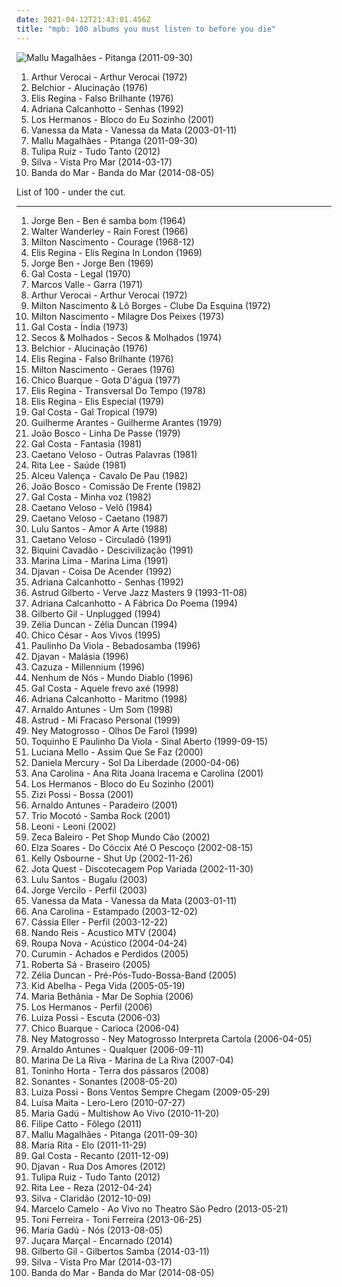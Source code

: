 ```yaml
---
date: 2021-04-12T21:43:01.456Z
title: "mpb: 100 albums you must listen to before you die"
---
```

![Mallu Magalhães - Pitanga (2011-09-30)](http://coverartarchive.org/release/7017aae8-13a8-4e0e-abf0-806e2d21bf51/2903262151-500.jpg "Mallu Magalhães - Pitanga (2011-09-30)")
<ol class="albums">
<li data-cover="http://coverartarchive.org/release/3c6cf2e5-6382-4574-b172-b2d63c7894df/6506238138-500.jpg" data-tags="latin, mpb, brazilian, international, my 1972 experiment, my favorite things, brazilian traditions" role="button">Arthur Verocai - Arthur Verocai (1972)</li>
<li data-cover="http://coverartarchive.org/release/b4cbc72d-fddf-4d97-9025-77fed9a567b5/5080906300-500.jpg" data-tags="mpb, favorite brazilian albums" role="button">Belchior - Alucinação (1976)</li>
<li data-cover="https://img.discogs.com/vmgctIvBsSdY1Bu5hglA7gg5498=/fit-in/301x300/filters:strip_icc():format(jpeg):mode_rgb():quality(90)/discogs-images/R-4995514-1381656178-3777.jpeg.jpg" data-tags="rock, mpb, bresil, cds perfeitos, e regina" role="button">Elis Regina - Falso Brilhante (1976)</li>
<li data-cover="https://img.discogs.com/LD1fqi2GP-k_SNRCkGWxNuawpqo=/fit-in/600x337/filters:strip_icc():format(jpeg):mode_rgb():quality(90)/discogs-images/R-9650757-1484222465-3586.jpeg.jpg" data-tags="mpb" role="button">Adriana Calcanhotto - Senhas (1992)</li>
<li data-cover="http://coverartarchive.org/release/f70805ee-f3f5-4453-a344-eef3ad5f7e85/11449802748-500.jpg" data-tags="los hermanos" role="button">Los Hermanos - Bloco do Eu Sozinho (2001)</li>
<li data-cover="http://coverartarchive.org/release/283e6068-9e3d-4dd6-823b-5b481f437298/18305534650-500.jpg" data-tags="mpb, vanessa da mata" role="button">Vanessa da Mata - Vanessa da Mata (2003-01-11)</li>
<li data-cover="http://coverartarchive.org/release/7017aae8-13a8-4e0e-abf0-806e2d21bf51/2903262151-500.jpg" data-tags="indie, folk, 10s, mpb" role="button">Mallu Magalhães - Pitanga (2011-09-30)</li>
<li data-cover="http://coverartarchive.org/release/a1ddb9bf-0501-4327-bb6b-b49771cf7c65/1856221349-500.jpg" data-tags="pop, folk, indie pop, pop rock, mpb, mpb pop, discos 2012" role="button">Tulipa Ruiz - Tudo Tanto (2012)</li>
<li data-cover="http://coverartarchive.org/release/82309c98-bdda-428b-b309-94fa9b060a97/6655564810-500.jpg" data-tags="indie, alternative, mpb, synthpop" role="button">Silva - Vista Pro Mar (2014-03-17)</li>
<li data-cover="http://coverartarchive.org/release/77fd947a-cbda-4d09-93b4-6753ab5e7a3c/8201873863-500.jpg" data-tags="indie, folk, mallu magalhaes" role="button">Banda do Mar - Banda do Mar (2014-08-05)</li>
</ol>
List of 100 - under the cut.
<!-- more -->

_________________

<ol class="albums">
<li data-cover="https://via.placeholder.com/450" data-tags="mpb, bresil, samba soul" role="button">
Jorge Ben - Ben é samba bom (1964)
</li>
<li data-cover="http://coverartarchive.org/release/68e84ef5-dd48-4db0-8624-98f922a8808a/14739023370-500.jpg" data-tags="mpb" role="button">
Walter Wanderley - Rain Forest (1966)
</li>
<li data-cover="http://coverartarchive.org/release/a9a864bb-e4b5-3faf-b7ed-f26640252d5e/27490930083-500.jpg" data-tags="mpb, milton nascimento, bresil" role="button">
Milton Nascimento - Courage (1968-12)
</li>
<li data-cover="http://coverartarchive.org/release/76a17090-523b-4d06-ba10-78f8bc023195/13218777034-500.jpg" data-tags="bossa nova, mpb, maya express, bresil, e regina" role="button">
Elis Regina - Elis Regina In London (1969)
</li>
<li data-cover="http://coverartarchive.org/release/16984cf1-8f8c-464a-accd-44d16c8b8e16/4223090536-500.jpg" data-tags="mpb" role="button">
Jorge Ben - Jorge Ben (1969)
</li>
<li data-cover="https://img.discogs.com/ZM-3Z78Eyk0OEVmyY4wMInKDghA=/fit-in/302x299/filters:strip_icc():format(jpeg):mode_rgb():quality(90)/discogs-images/R-1254915-1340974587-7644.jpeg.jpg" data-tags="mpb" role="button">
Gal Costa - Legal (1970)
</li>
<li data-cover="https://img.discogs.com/Txwq58-j2sXJW2E1PtePkUABshc=/fit-in/405x405/filters:strip_icc():format(jpeg):mode_rgb():quality(90)/discogs-images/R-4210154-1359032318-6203.jpeg.jpg" data-tags="soul, progressive rock, mpb, musica popular brasileira, samba soul, marcos valle" role="button">
Marcos Valle - Garra (1971)
</li>
<li data-cover="http://coverartarchive.org/release/3c6cf2e5-6382-4574-b172-b2d63c7894df/6506238138-500.jpg" data-tags="latin, mpb, brazilian, international, my 1972 experiment, my favorite things, brazilian traditions" role="button">
Arthur Verocai - Arthur Verocai (1972)
</li>
<li data-cover="http://coverartarchive.org/release/53c31a17-289a-4544-a3f9-5c53e06f3e05/11382963942-500.jpg" data-tags="70s, mpb" role="button">
Milton Nascimento & Lô Borges - Clube Da Esquina (1972)
</li>
<li data-cover="https://via.placeholder.com/450" data-tags="brazilian" role="button">
Milton Nascimento - Milagre Dos Peixes (1973)
</li>
<li data-cover="http://coverartarchive.org/release/1b70d270-c6d2-4e65-98eb-7e175a264cfd/11949303909-500.jpg" data-tags="mpb, vocalistas femeninas, cds perfeitos, brasileirinhos, g costa" role="button">
Gal Costa - Índia (1973)
</li>
<li data-cover="http://coverartarchive.org/release/fbc1d4ed-8bbf-4d3b-889c-1bfaf6bcf14b/4822809513-500.jpg" data-tags="mpb" role="button">
Secos & Molhados - Secos & Molhados (1974)
</li>
<li data-cover="http://coverartarchive.org/release/b4cbc72d-fddf-4d97-9025-77fed9a567b5/5080906300-500.jpg" data-tags="mpb, favorite brazilian albums" role="button">
Belchior - Alucinação (1976)
</li>
<li data-cover="https://img.discogs.com/vmgctIvBsSdY1Bu5hglA7gg5498=/fit-in/301x300/filters:strip_icc():format(jpeg):mode_rgb():quality(90)/discogs-images/R-4995514-1381656178-3777.jpeg.jpg" data-tags="rock, mpb, bresil, cds perfeitos, e regina" role="button">
Elis Regina - Falso Brilhante (1976)
</li>
<li data-cover="http://coverartarchive.org/release/310dab3b-051b-44fe-8adf-c4ae0f4ae405/4930226230-500.jpg" data-tags="milton nascimento" role="button">
Milton Nascimento - Geraes (1976)
</li>
<li data-cover="http://coverartarchive.org/release/d12c95d1-5e96-45fd-95b2-f60f7c0a23a1/3326864685-500.jpg" data-tags="mpb, chico buarque, preferidas" role="button">
Chico Buarque - Gota D'água (1977)
</li>
<li data-cover="http://coverartarchive.org/release/d8221f9e-08df-4a76-a032-618f131a7c4f/2591950454-500.jpg" data-tags="70s, female vocalists, oldies, mpb, brazilian, cds perfeitos" role="button">
Elis Regina - Transversal Do Tempo (1978)
</li>
<li data-cover="http://coverartarchive.org/release/afb3dd37-8593-440c-81e2-d7c3fc6c0045/16485045326-500.jpg" data-tags="mpb" role="button">
Elis Regina - Elis Especial (1979)
</li>
<li data-cover="http://coverartarchive.org/release/20caffc7-6330-412d-91bd-34940564d3e8/9985362852-500.jpg" data-tags="mpb, samba, frevo, robertinho de recife" role="button">
Gal Costa - Gal Tropical (1979)
</li>
<li data-cover="http://coverartarchive.org/release/877ed01b-2629-46b3-921b-bc70bfe7e29d/4610452285-500.jpg" data-tags="mpb" role="button">
Guilherme Arantes - Guilherme Arantes (1979)
</li>
<li data-cover="http://coverartarchive.org/release/3418183c-d712-4e53-a9f4-0554a416d164/3780563924-500.jpg" data-tags="brazilian" role="button">
João Bosco - Linha De Passe (1979)
</li>
<li data-cover="http://coverartarchive.org/release/ac51341b-79ca-4e3f-a184-a73655e3dc22/18741825148-500.jpg" data-tags="pop, mpb, samba, frevo" role="button">
Gal Costa - Fantasia (1981)
</li>
<li data-cover="https://img.discogs.com/fAOdFoEPgsUNgKJlanP_v-ZCuFk=/fit-in/595x593/filters:strip_icc():format(jpeg):mode_rgb():quality(90)/discogs-images/R-2425305-1394036525-2128.jpeg.jpg" data-tags="mpb, caetano, brazilian" role="button">
Caetano Veloso - Outras Palavras (1981)
</li>
<li data-cover="https://img.discogs.com/mb7vEXaaVhAzDR5w5Hc-k9hOmLk=/fit-in/600x600/filters:strip_icc():format(jpeg):mode_rgb():quality(90)/discogs-images/R-8329026-1459460754-1602.jpeg.jpg" data-tags="pop, pop rock, new wave, mpb" role="button">
Rita Lee - Saúde (1981)
</li>
<li data-cover="http://coverartarchive.org/release/1837fd6c-1b14-4307-aef3-339dcbfdc24f/6795217885-500.jpg" data-tags="mpb, brazilian, mpb - 1980" role="button">
Alceu Valença - Cavalo De Pau (1982)
</li>
<li data-cover="https://img.discogs.com/0f36ac86c54fe502a205affaefeae52f092904f2/images/spacer.gif" data-tags="mpb, bresil" role="button">
João Bosco - Comissão De Frente (1982)
</li>
<li data-cover="http://coverartarchive.org/release/2dc807ce-7418-4b3c-9022-467e5feb2472/13808968899-500.jpg" data-tags="pop, mpb, frevo, g costa" role="button">
Gal Costa - Minha voz (1982)
</li>
<li data-cover="https://via.placeholder.com/450" data-tags="mpb, brazilian, favourite artists" role="button">
Caetano Veloso - Velô (1984)
</li>
<li data-cover="http://coverartarchive.org/release/415c3471-cd05-484d-bebd-ea64c48bab1c/12731411441-500.jpg" data-tags="mpb, brazilian, favourite artists" role="button">
Caetano Veloso - Caetano (1987)
</li>
<li data-cover="http://coverartarchive.org/release/4fe9406f-69cb-4eb8-964d-87cd7180a141/8256369061-500.jpg" data-tags="pop, mpb, brasil" role="button">
Lulu Santos - Amor A Arte (1988)
</li>
<li data-cover="https://via.placeholder.com/450" data-tags="caetano" role="button">
Caetano Veloso - Circuladô (1991)
</li>
<li data-cover="http://coverartarchive.org/release/c6716c25-d733-4c89-90c8-0f557a90bdbe/4253133312-500.jpg" data-tags="mpb, pop bras" role="button">
Biquini Cavadão - Descivilização (1991)
</li>
<li data-cover="https://img.discogs.com/Ev-tQaBGcXnCppvRSeSi_N4i1jw=/fit-in/400x400/filters:strip_icc():format(jpeg):mode_rgb():quality(90)/discogs-images/R-3145235-1317846125.jpeg.jpg" data-tags="pop, mpb, rnb, brazilian, sophisti-pop" role="button">
Marina Lima - Marina Lima (1991)
</li>
<li data-cover="http://coverartarchive.org/release/0fe593c7-de54-4d65-a0c3-6ea605178a3c/15949983972-500.jpg" data-tags="mpb" role="button">
Djavan - Coisa De Acender (1992)
</li>
<li data-cover="https://img.discogs.com/LD1fqi2GP-k_SNRCkGWxNuawpqo=/fit-in/600x337/filters:strip_icc():format(jpeg):mode_rgb():quality(90)/discogs-images/R-9650757-1484222465-3586.jpeg.jpg" data-tags="mpb" role="button">
Adriana Calcanhotto - Senhas (1992)
</li>
<li data-cover="http://coverartarchive.org/release/7414576e-52f5-4d38-992e-44f117c7241b/9518009778-500.jpg" data-tags="bossa nova, jazz" role="button">
Astrud Gilberto - Verve Jazz Masters 9 (1993-11-08)
</li>
<li data-cover="http://coverartarchive.org/release/e1565955-0379-4500-a8b1-b66f14989516/6270023704-500.jpg" data-tags="mpb" role="button">
Adriana Calcanhotto - A Fábrica Do Poema (1994)
</li>
<li data-cover="http://coverartarchive.org/release/0ae7eb40-7dad-4969-abb5-b188c740fff3/4215015406-500.jpg" data-tags="90s, poetry, oldies, mpb, brazilian, samba, live, brasileirinhos, g gil" role="button">
Gilberto Gil - Unplugged (1994)
</li>
<li data-cover="http://coverartarchive.org/release/4d427d0d-0540-4177-a06e-367a270d192f/11542766224-500.jpg" data-tags="mpb, vbrazil, mpb - 1990" role="button">
Zélia Duncan - Zélia Duncan (1994)
</li>
<li data-cover="http://coverartarchive.org/release/ff45df97-bad0-46af-ab36-ab929c12f637/23800902484-500.jpg" data-tags="mpb, brazilian" role="button">
Chico César - Aos Vivos (1995)
</li>
<li data-cover="https://img.discogs.com/wLiy4OHVqDGsqIL78_QSw7MnjgU=/fit-in/600x603/filters:strip_icc():format(jpeg):mode_rgb():quality(90)/discogs-images/R-5791086-1402765122-3498.jpeg.jpg" data-tags="samba, bossa nova, mpb, paulinho da viola" role="button">
Paulinho Da Viola - Bebadosamba (1996)
</li>
<li data-cover="http://coverartarchive.org/release/1fe19b4c-69a8-4369-827c-4d47dda8ccd3/15950037797-500.jpg" data-tags="90s, mpb, brazilian" role="button">
Djavan - Malásia (1996)
</li>
<li data-cover="http://coverartarchive.org/release/b6e9d4be-bb07-4b05-acc4-2dd831775c53/16888233185-500.jpg" data-tags="cazuza" role="button">
Cazuza - Millennium (1996)
</li>
<li data-cover="http://coverartarchive.org/release/567dda38-cf51-4ba1-bc51-ce6e396b315d/2972247305-500.jpg" data-tags="mpb" role="button">
Nenhum de Nós - Mundo Diablo (1996)
</li>
<li data-cover="http://coverartarchive.org/release/534e1d8e-0241-477b-a17d-8307b97a0104/11872288766-500.jpg" data-tags="mpb" role="button">
Gal Costa - Aquele frevo axé (1998)
</li>
<li data-cover="http://coverartarchive.org/release/65886478-5457-4a6d-9900-cc44a32e8975/25736749404-500.jpg" data-tags="mpb" role="button">
Adriana Calcanhotto - Maritmo (1998)
</li>
<li data-cover="https://img.discogs.com/MMPDPVhwk08src4Ik72Fi0-63gY=/fit-in/300x300/filters:strip_icc():format(jpeg):mode_rgb():quality(90)/discogs-images/R-5862012-1452290654-5267.jpeg.jpg" data-tags="mpb, um som" role="button">
Arnaldo Antunes - Um Som (1998)
</li>
<li data-cover="http://coverartarchive.org/release/16abbcad-a354-36be-9de5-c4b934c6470b/16750560270-500.jpg" data-tags="mpb, synthpop, genis" role="button">
Astrud - Mi Fracaso Personal (1999)
</li>
<li data-cover="https://img.discogs.com/0GE4CGCQ5Ow83CTb0bNJ8QA31gA=/fit-in/400x400/filters:strip_icc():format(jpeg):mode_rgb():quality(90)/discogs-images/R-945924-1259256005.jpeg.jpg" data-tags="mpb, ney, brasilera" role="button">
Ney Matogrosso - Olhos De Farol (1999)
</li>
<li data-cover="http://coverartarchive.org/release/879ba693-7115-4a34-af70-9dbd5748899a/14537919303-500.jpg" data-tags="mpb, samba" role="button">
Toquinho E Paulinho Da Viola - Sinal Aberto (1999-09-15)
</li>
<li data-cover="http://coverartarchive.org/release/7b01a1ad-e1ea-3454-9d44-551251be037f/8995123470-500.jpg" data-tags="mpb, cantoras brasileiras" role="button">
Luciana Mello - Assim Que Se Faz (2000)
</li>
<li data-cover="http://coverartarchive.org/release/59764657-11dd-49f9-8876-ec644e28ad01/14404776793-500.jpg" data-tags="mpb" role="button">
Daniela Mercury - Sol Da Liberdade (2000-04-06)
</li>
<li data-cover="https://img.discogs.com/aWwkOGgqLiprrpKePRv_gZbdkE8=/fit-in/600x600/filters:strip_icc():format(jpeg):mode_rgb():quality(90)/discogs-images/R-2073494-1478103358-6750.jpeg.jpg" data-tags="mpb" role="button">
Ana Carolina - Ana Rita Joana Iracema e Carolina (2001)
</li>
<li data-cover="http://coverartarchive.org/release/f70805ee-f3f5-4453-a344-eef3ad5f7e85/11449802748-500.jpg" data-tags="los hermanos" role="button">
Los Hermanos - Bloco do Eu Sozinho (2001)
</li>
<li data-cover="https://img.discogs.com/QogEqz9bVEKfP_9J4_RUjlpklCM=/fit-in/485x473/filters:strip_icc():format(jpeg):mode_rgb():quality(90)/discogs-images/R-4058189-1353845449-4377.jpeg.jpg" data-tags="bossa nova, mpb, samba, melodico, vocalistas femeninas, zizi, brasileirinhos, zizi possi, bom sambinha, z possi" role="button">
Zizi Possi - Bossa (2001)
</li>
<li data-cover="https://via.placeholder.com/450" data-tags="mpb" role="button">
Arnaldo Antunes - Paradeiro (2001)
</li>
<li data-cover="https://img.discogs.com/mD6ZJc7UuBBvVMzl2VPvVrCEaEQ=/fit-in/395x350/filters:strip_icc():format(jpeg):mode_rgb():quality(90)/discogs-images/R-70812-1343243207-2823.jpeg.jpg" data-tags="samba" role="button">
Trio Mocotó - Samba Rock (2001)
</li>
<li data-cover="http://coverartarchive.org/release/d6325d10-23c3-4122-9dfa-46db5c22ec6c/1944839932-500.jpg" data-tags="leoni" role="button">
Leoni - Leoni (2002)
</li>
<li data-cover="http://coverartarchive.org/release/fa39c1c8-4879-4a76-99d3-de31c36bc212/2901966078-500.jpg" data-tags="alternative, 90s, mpb, brazilian, great songs, minhas musicas, mpb - 2000" role="button">
Zeca Baleiro - Pet Shop Mundo Cão (2002)
</li>
<li data-cover="https://img.discogs.com/mPwV52jBa-nLyxeK_wYUsnE5K0M=/fit-in/600x643/filters:strip_icc():format(jpeg):mode_rgb():quality(90)/discogs-images/R-9990991-1490203504-6755.jpeg.jpg" data-tags="samba" role="button">
Elza Soares - Do Cóccix Até O Pescoço (2002-08-15)
</li>
<li data-cover="http://coverartarchive.org/release/0775dccd-cdf3-4624-ad45-2338841fda98/16567756280-500.jpg" data-tags="pop, alternative rock" role="button">
Kelly Osbourne - Shut Up (2002-11-26)
</li>
<li data-cover="https://img.discogs.com/Sx_8GcWG3a_rBQVhYFBqgSm9RZg=/fit-in/320x320/filters:strip_icc():format(jpeg):mode_rgb():quality(90)/discogs-images/R-2201405-1269513103.jpeg.jpg" data-tags="pop rock, mpb, brazilian, brazilian rock" role="button">
Jota Quest - Discotecagem Pop Variada (2002-11-30)
</li>
<li data-cover="http://coverartarchive.org/release/c34fb6b6-8ec0-4a03-af26-cebdab79f896/8256648938-500.jpg" data-tags="disco, pop, pop rock, mpb, brazilian pop, novelas, minhas musicas" role="button">
Lulu Santos - Bugalu (2003)
</li>
<li data-cover="http://coverartarchive.org/release/9aba9eed-cef9-428b-84a2-d1241697fc9a/2174940353-500.jpg" data-tags="preferido" role="button">
Jorge Vercilo - Perfil (2003)
</li>
<li data-cover="http://coverartarchive.org/release/283e6068-9e3d-4dd6-823b-5b481f437298/18305534650-500.jpg" data-tags="mpb, vanessa da mata" role="button">
Vanessa da Mata - Vanessa da Mata (2003-01-11)
</li>
<li data-cover="https://via.placeholder.com/450" data-tags="ana carolina" role="button">
Ana Carolina - Estampado (2003-12-02)
</li>
<li data-cover="http://coverartarchive.org/release/6380b93f-225f-4730-9804-9d04f3a5c11c/1504575733-500.jpg" data-tags="rock, mpb, c eller" role="button">
Cássia Eller - Perfil (2003-12-22)
</li>
<li data-cover="https://img.discogs.com/pA02LGz8LIwMVMj4XbADw3CHd2I=/fit-in/600x600/filters:strip_icc():format(jpeg):mode_rgb():quality(90)/discogs-images/R-2310392-1571259615-5075.jpeg.jpg" data-tags="pop, mpb, rock brasileiro, minhas musicas, mpb classica, pop bras, acustico mtv nando reis" role="button">
Nando Reis - Acustico MTV (2004)
</li>
<li data-cover="https://via.placeholder.com/450" data-tags="romantica, roupa nova, pop, pop rock, mpb, daniel" role="button">
Roupa Nova - Acústico (2004-04-24)
</li>
<li data-cover="https://img.discogs.com/aeza0CMqIGI12AsLySp2zFGydk0=/fit-in/489x492/filters:strip_icc():format(jpeg):mode_rgb():quality(90)/discogs-images/R-15871568-1599330283-3671.png.jpg" data-tags="mpb, samba, current infatuations" role="button">
Curumin - Achados e Perdidos (2005)
</li>
<li data-cover="http://coverartarchive.org/release/93c003c3-7676-4cc0-a78e-8f21ed3b480f/5669279751-500.jpg" data-tags="mpb" role="button">
Roberta Sá - Braseiro (2005)
</li>
<li data-cover="http://coverartarchive.org/release/fd1e4da4-b6df-4e92-8575-96b23489bcc7/22358937579-500.jpg" data-tags="bossa nova, mpb, bandas que amo, saudade, vocalistas femeninas, brasileirinhos, zelia duncan, zelia, bom sambinha, z duncan" role="button">
Zélia Duncan - Pré-Pós-Tudo-Bossa-Band (2005)
</li>
<li data-cover="https://img.discogs.com/Htcbn6lfwg5UMSg4AICdbK_gtog=/fit-in/593x600/filters:strip_icc():format(jpeg):mode_rgb():quality(90)/discogs-images/R-4352786-1362873307-8276.jpeg.jpg" data-tags="pop rock" role="button">
Kid Abelha - Pega Vida (2005-05-19)
</li>
<li data-cover="https://img.discogs.com/JAQK1ZOQh9hVjEh-Ei5erFmZoNM=/fit-in/600x595/filters:strip_icc():format(jpeg):mode_rgb():quality(90)/discogs-images/R-3635360-1521784378-3749.jpeg.jpg" data-tags="mpb, maria bethania" role="button">
Maria Bethânia - Mar De Sophia (2006)
</li>
<li data-cover="http://coverartarchive.org/release/869e8f00-97a6-4c5e-9ac3-f11fa3ffa7f7/1435362130-500.jpg" data-tags="mpb" role="button">
Los Hermanos - Perfil (2006)
</li>
<li data-cover="http://coverartarchive.org/release/46bf977b-cbad-446a-ad78-c6a8d6b0fa64/2089533051-500.jpg" data-tags="mpb" role="button">
Luiza Possi - Escuta (2006-03)
</li>
<li data-cover="https://img.discogs.com/s2ezo1SiRSlQxSW1wRUBBHljhr8=/fit-in/164x149/filters:strip_icc():format(jpeg):mode_rgb():quality(90)/discogs-images/R-6222867-1414096311-4097.jpeg.jpg" data-tags="bossa nova, brazilian" role="button">
Chico Buarque - Carioca (2006-04)
</li>
<li data-cover="https://img.discogs.com/bEF10aksLc7TpjHqL-wgXig96Lk=/fit-in/600x596/filters:strip_icc():format(jpeg):mode_rgb():quality(90)/discogs-images/R-9559523-1482763955-6754.jpeg.jpg" data-tags="cartola, mpb, ney matogrosso" role="button">
Ney Matogrosso - Ney Matogrosso Interpreta Cartola (2006-04-05)
</li>
<li data-cover="https://img.discogs.com/zDvG1DKBHind4bXXj2gcwT7L1pc=/fit-in/186x186/filters:strip_icc():format(jpeg):mode_rgb():quality(90)/discogs-images/R-8551244-1463882864-9322.jpeg.jpg" data-tags="mpb" role="button">
Arnaldo Antunes - Qualquer (2006-09-11)
</li>
<li data-cover="http://coverartarchive.org/release/3abad84e-b963-47bb-93b1-2f8e1f546cf9/2894802106-500.jpg" data-tags="bossa nova, mpb, cuban, brazilian, samba, female singer, a decouvrir, arbeitsmusik, mpb - 2000, mpb classica, discos 2009" role="button">
Marina De La Riva - Marina de La Riva (2007-04)
</li>
<li data-cover="http://coverartarchive.org/release/44c5a979-0725-4079-a4b3-29b0fc898ba7/28424014388-500.jpg" data-tags="70s, mpb, bra, clube da esquina, mg, me gusta, compositor, cantor" role="button">
Toninho Horta - Terra dos pássaros (2008)
</li>
<li data-cover="http://coverartarchive.org/release/bd82e25c-e10f-4598-b8cd-aeda7139d689/3485565050-500.jpg" data-tags="mpb" role="button">
Sonantes - Sonantes (2008-05-20)
</li>
<li data-cover="https://via.placeholder.com/450" data-tags="mpb" role="button">
Luiza Possi - Bons Ventos Sempre Chegam (2009-05-29)
</li>
<li data-cover="https://img.discogs.com/rmp43WAz1IryL1a_IhGlFJCnovw=/fit-in/600x537/filters:strip_icc():format(jpeg):mode_rgb():quality(90)/discogs-images/R-2345331-1278449920.jpeg.jpg" data-tags="mpb, brasil new" role="button">
Luísa Maita - Lero-Lero (2010-07-27)
</li>
<li data-cover="http://coverartarchive.org/release/90ac52ef-6e7c-4d17-8407-c56622a42152/2420683209-500.jpg" data-tags="maria gadu" role="button">
Maria Gadú - Multishow Ao Vivo (2010-11-20)
</li>
<li data-cover="http://coverartarchive.org/release/800f05bd-edf4-44a5-8056-2a26215c930c/1284706360-500.jpg" data-tags="mpb, filipe" role="button">
Filipe Catto - Fôlego (2011)
</li>
<li data-cover="http://coverartarchive.org/release/7017aae8-13a8-4e0e-abf0-806e2d21bf51/2903262151-500.jpg" data-tags="indie, folk, 10s, mpb" role="button">
Mallu Magalhães - Pitanga (2011-09-30)
</li>
<li data-cover="https://img.discogs.com/-O4Y1rgfZrer1D5IrLjks8G37g8=/fit-in/600x605/filters:strip_icc():format(jpeg):mode_rgb():quality(90)/discogs-images/R-8223392-1457446282-7619.jpeg.jpg" data-tags="mpb" role="button">
Maria Rita - Elo (2011-11-29)
</li>
<li data-cover="https://img.discogs.com/ZM-3Z78Eyk0OEVmyY4wMInKDghA=/fit-in/302x299/filters:strip_icc():format(jpeg):mode_rgb():quality(90)/discogs-images/R-1254915-1340974587-7644.jpeg.jpg" data-tags="electronic, experimental" role="button">
Gal Costa - Recanto (2011-12-09)
</li>
<li data-cover="http://coverartarchive.org/release/2008eab3-23ca-4f1f-90ab-84ba022bdc9d/4524658125-500.jpg" data-tags="mpb, djavan, rua dos amores" role="button">
Djavan - Rua Dos Amores (2012)
</li>
<li data-cover="http://coverartarchive.org/release/a1ddb9bf-0501-4327-bb6b-b49771cf7c65/1856221349-500.jpg" data-tags="pop, folk, indie pop, pop rock, mpb, mpb pop, discos 2012" role="button">
Tulipa Ruiz - Tudo Tanto (2012)
</li>
<li data-cover="http://coverartarchive.org/release/ef6a9bd8-e110-4b98-b74b-e1042e1d1e73/3734065063-500.jpg" data-tags="pop, rock, experimental, mpb" role="button">
Rita Lee - Reza (2012-04-24)
</li>
<li data-cover="http://coverartarchive.org/release/3e341286-7e77-435b-9b45-c7dc2d598286/12778056525-500.jpg" data-tags="electronic, indie, pop, alternative, singer-songwriter, mpb, synthpop, brazilian, male vocalists, hairy chest, otter, discos 2013" role="button">
Silva - Claridão (2012-10-09)
</li>
<li data-cover="http://coverartarchive.org/release/989153c0-eff2-4d9a-9386-55edd1961def/7545665377-500.jpg" data-tags="acoustic, mpb, brazilian" role="button">
Marcelo Camelo - Ao Vivo no Theatro São Pedro (2013-05-21)
</li>
<li data-cover="http://coverartarchive.org/release/7a9a9e2b-8c3c-4c24-9bf7-2bac7b0e3d18/6996246011-500.jpg" data-tags="mpb, debut album, debut single, primeiro single" role="button">
Toni Ferreira - Toni Ferreira (2013-06-25)
</li>
<li data-cover="http://coverartarchive.org/release/ea8aed92-46cd-4671-a924-f5c5072a6901/7064313848-500.jpg" data-tags="acoustic, mpb, jesse harris, brazilian, caetano veloso, gilberto gil, eagle-eye cherry, milton nascimento, 5 a seco, ana carolina, jota quest, chitaozinho e xororo, ivan lins, moska, kevin johansen, jay vaquer, tiago iorc, daniel chaudon, leandro leo, banda inventario, camila wittmann, totonho villeroy, gravadora slap, 18 faixas" role="button">
Maria Gadú - Nós (2013-08-05)
</li>
<li data-cover="http://coverartarchive.org/release/0ffe440c-5616-4afe-8f1e-05fcf2ebcbf0/6943908273-500.jpg" data-tags="experimental, mpb, vanguarda paulista, kiko dinucci, rodrigo campos" role="button">
Juçara Marçal - Encarnado (2014)
</li>
<li data-cover="https://img.discogs.com/PTdClJH13tztM0R7R_b31OWUzoE=/fit-in/600x543/filters:strip_icc():format(jpeg):mode_rgb():quality(90)/discogs-images/R-6069126-1410262661-7364.jpeg.jpg" data-tags="bossa nova, mpb" role="button">
Gilberto Gil - Gilbertos Samba (2014-03-11)
</li>
<li data-cover="http://coverartarchive.org/release/82309c98-bdda-428b-b309-94fa9b060a97/6655564810-500.jpg" data-tags="indie, alternative, mpb, synthpop" role="button">
Silva - Vista Pro Mar (2014-03-17)
</li>
<li data-cover="http://coverartarchive.org/release/77fd947a-cbda-4d09-93b4-6753ab5e7a3c/8201873863-500.jpg" data-tags="indie, folk, mallu magalhaes" role="button">
Banda do Mar - Banda do Mar (2014-08-05)
</li>
</ol>